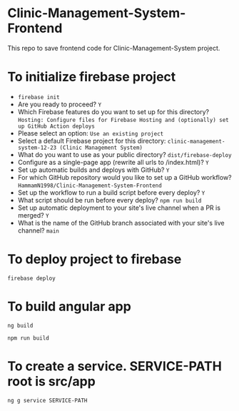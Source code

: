# Clinic-Management-System-Frontend
 This repo to save frontend code for Clinic-Management-System project.

# To initialize firebase project
- `firebase init`
- Are you ready to proceed? `Y`
- Which Firebase features do you want to set up for this directory? `Hosting: Configure files for Firebase Hosting and (optionally) set up GitHub Action deploys`
- Please select an option: `Use an existing project`
- Select a default Firebase project for this directory: `clinic-management-system-12-23 (Clinic Management System)`
- What do you want to use as your public directory? `dist/firebase-deploy`
- Configure as a single-page app (rewrite all urls to /index.html)? `Y`
- Set up automatic builds and deploys with GitHub? `Y`
- For which GitHub repository would you like to set up a GitHub workflow? `HammamN1998/Clinic-Management-System-Frontend`
- Set up the workflow to run a build script before every deploy? `Y`
- What script should be run before every deploy? `npm run build`
- Set up automatic deployment to your site's live channel when a PR is merged? `Y`
- What is the name of the GitHub branch associated with your site's live channel? `main`

# To deploy project to firebase
`firebase deploy`

# To build angular app
`ng build`

`npm run build`

# To create a service. SERVICE-PATH root is src/app
`ng g service SERVICE-PATH` 
